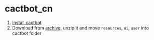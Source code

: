# cactbot_cn

1. [Install cactbot](https://github.com/quisquous/cactbot#installing)
2. Download from [archive](<https://github.com/Bluefissure/cactbot_cn/archive/master.zip>), unzip it and move `resources`, `ui`, `user` into cactbot folder

